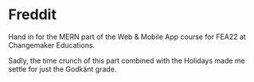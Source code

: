 # Freddit

Hand in for the MERN part of the Web & Mobile App course for FEA22 at Changemaker Educations.

Sadly, the time crunch of this part combined with the Holidays made me settle for just the Godkänt grade.
